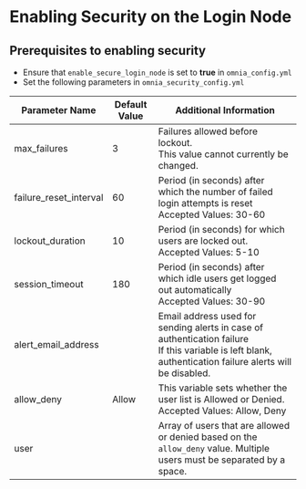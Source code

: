 # Enabling Security on the Login Node

## Prerequisites to enabling security

* Ensure that `enable_secure_login_node` is set to **true** in `omnia_config.yml`
* Set the following parameters in `omnia_security_config.yml`

|  Parameter Name        |  Default Value  |  Additional Information                                                                                                                                          |
|------------------------|-----------------|------------------------------------------------------------------------------------------------------------------------------------------------------------------|
| max_failures           | 3               | Failures allowed before lockout. <br> This value cannot currently   be changed.                                                                                  |
| failure_reset_interval | 60              | Period (in seconds) after which the number of failed login attempts is   reset <br> Accepted Values: 30-60                                                       |
| lockout_duration       | 10              | Period (in seconds) for which users are locked out. <br> Accepted   Values: 5-10                                                                                 |
| session_timeout        | 180             | Period (in seconds) after which idle users get logged out automatically   <br> Accepted Values: 30-90                                                            |
| alert_email_address    |                 | Email address used for sending alerts in case of authentication failure   <br> If this variable is left blank, authentication failure alerts will   be disabled. |
| allow_deny             | Allow           | This variable sets whether the user list is Allowed or Denied. <br>   Accepted Values: Allow, Deny                                                               |
| user                   |                 | Array of users that are allowed or denied based on the `allow_deny`   value. Multiple users must be separated by a space.                                        |

